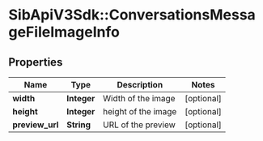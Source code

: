 # SibApiV3Sdk::ConversationsMessageFileImageInfo

## Properties
Name | Type | Description | Notes
------------ | ------------- | ------------- | -------------
**width** | **Integer** | Width of the image | [optional] 
**height** | **Integer** | height of the image | [optional] 
**preview_url** | **String** | URL of the preview | [optional] 


